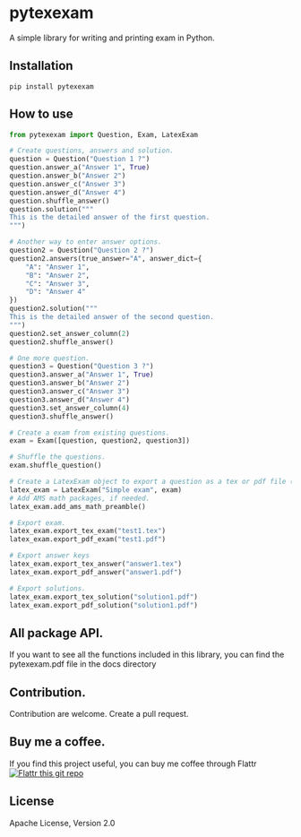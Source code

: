 # pytexexam

A simple library for writing and printing exam in Python.

## Installation
```shell
pip install pytexexam
```

## How to use
```python
from pytexexam import Question, Exam, LatexExam

# Create questions, answers and solution.
question = Question("Question 1 ?")
question.answer_a("Answer 1", True)
question.answer_b("Answer 2")
question.answer_c("Answer 3")
question.answer_d("Answer 4")
question.shuffle_answer()
question.solution("""
This is the detailed answer of the first question.
""")

# Another way to enter answer options.
question2 = Question("Question 2 ?")
question2.answers(true_answer="A", answer_dict={
    "A": "Answer 1",
    "B": "Answer 2",
    "C": "Answer 3",
    "D": "Answer 4"
})
question2.solution("""
This is the detailed answer of the second question.
""")
question2.set_answer_column(2)
question2.shuffle_answer()

# One more question.
question3 = Question("Question 3 ?")
question3.answer_a("Answer 1", True)
question3.answer_b("Answer 2")
question3.answer_c("Answer 3")
question3.answer_d("Answer 4")
question3.set_answer_column(4)
question3.shuffle_answer()

# Create a exam from existing questions.
exam = Exam([question, question2, question3])

# Shuffle the questions.
exam.shuffle_question()

# Create a LatexExam object to export a question as a tex or pdf file (with latex pre-installed)
latex_exam = LatexExam("Simple exam", exam)
# Add AMS math packages, if needed.
latex_exam.add_ams_math_preamble()

# Export exam.
latex_exam.export_tex_exam("test1.tex")
latex_exam.export_pdf_exam("test1.pdf")

# Export answer keys
latex_exam.export_tex_answer("answer1.tex")
latex_exam.export_pdf_answer("answer1.pdf")

# Export solutions.
latex_exam.export_tex_solution("solution1.pdf")
latex_exam.export_pdf_solution("solution1.pdf")
```

## All package API.
If you want to see all the functions included in this library, you can find the pytexexam.pdf
 file in the docs directory
## Contribution.
Contribution are welcome. Create a pull request.
## Buy me a coffee.
If you find this project useful, you can buy me coffee through Flattr [![Flattr this
 git
 repo](http://api.flattr.com/button/flattr-badge-large.png)](https://flattr.com/@vungocbinh)

## License
Apache License, Version 2.0